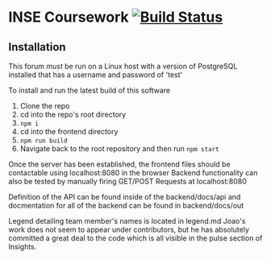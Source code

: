 # INSE Coursework [![Build Status](https://travis-ci.com/SamMayWork/insecoursework.svg?token=XsKSME9i9GNGHYLwzNxW&branch=master)](https://travis-ci.com/SamMayWork/insecoursework)


## Installation

This forum *must* be run on a Linux host with a version of PostgreSQL installed that has a username and password of 'test'

To install and run the latest build of this software
  1. Clone the repo
  2. cd into the repo's root directory
  3. `npm i`
  4. cd into the frontend directory
  5. `npm run build`
  6. Navigate back to the root repository and then run `npm start`

Once the server has been established, the frontend files should be contactable using localhost:8080 in the browser
Backend functionality can also be tested by manually firing GET/POST Requests at localhost:8080

Definition of the API can be found inside of the backend/docs/api and docmentation for all of the backend can be found in backend/docs/out

Legend detailing team member's names is located in legend.md
Joao's work does not seem to appear under contributors, but he has absolutely committed a great deal to the code which is all visible in the pulse section of Insights.
